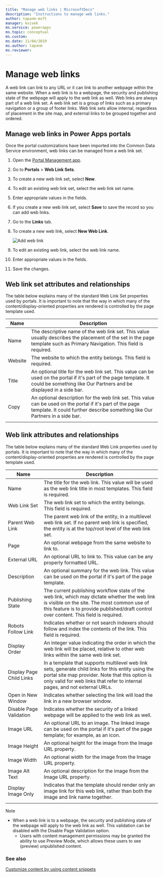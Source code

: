 ```yaml
---
title: "Manage web links | MicrosoftDocs"
description: "Instructions to manage web links."
author: tapanm-msft
manager: kvivek
ms.service: powerapps
ms.topic: conceptual
ms.custom: 
ms.date: 11/04/2019
ms.author: tapanm
ms.reviewer:
---
```


# Manage web links

A web link can link to any URL or it can link to another webpage within the same website. When a web link is to a webpage, the security and publishing state of the webpage will apply to the web link as well. Web links are always part of a web link set. A web link set is a group of links such as a primary navigation or a group of footer links. Web link sets allow internal, regardless of placement in the site map, and external links to be grouped together and ordered.

## Manage web links in Power Apps portals

Once the portal customizations have been imported into the Common Data Service environment, web links can be managed from a web link set.

1. Open the [Portal Management app](configure-portal.md).

2. Go to **Portals** > **Web Link Sets**.

3. To create a new web link set, select **New**.

4. To edit an existing web link set, select the web link set name.

5. Enter appropriate values in the fields.

6. If you create a new web link set, select **Save** to save the record so you can add web links.

7. Go to the **Links** tab.

8. To create a new web link, select **New Web Link**.

    ![Add web link](../media/add-web-link.png "add web link")

9. To edit an existing web link, select the web link name.

9. Enter appropriate values in the fields.

6. Save the changes.

## Web link set attributes and relationships

The table below explains many of the standard Web Link Set properties used by portals. It is important to note that the way in which many of the content/display-oriented properties are rendered is controlled by the page template used.

| Name    | Description                                                                                                                                                                                  |
|---------|----------------------------------------------------------------------------------------------------------------------------------------------------------------------------------------------|
| Name    | The descriptive name of the web link set. This value usually describes the placement of the set in the page template such as Primary Navigation. This field is required.                   |
| Website | The website to which the entity belongs. This field is required.                                                                                                                             |
| Title   | An optional title for the web link set. This value can be used on the portal if it's part of the page template. It could be something like Our Partners and be displayed in a side bar.    |
| Copy    | An optional description for the web link set. This value can be used on the portal if it's part of the page template. It could further describe something like Our Partners in a side bar. |
||

## Web link attributes and relationships

The table below explains many of the standard Web Link properties used by portals. It is important to note that the way in which many of the content/display-oriented properties are rendered is controlled by the page template used.


|           Name           |                                                                                                               Description                                                                                                               |
|--------------------------|-----------------------------------------------------------------------------------------------------------------------------------------------------------------------------------------------------------------------------------------|
|           Name           |                                                          The title for the web link. This value will be used as the web link title in most templates. This field is required.                                                           |
|       Web Link Set       |                                                                                  The web link set to which the entity belongs. This field is required.                                                                                  |
|     Parent Web Link      |                                      The parent web link of the entity, in a multilevel web link set. If no parent web link is specified, the entity is at the top/root level of the web link set.                                      |
|           Page           |                                                                                          An optional webpage from the same website to link to.                                                                                          |
|        External URL      |                                                                                An optional URL to link to. This value can be any properly formatted URL.                                                                                |
|       Description        |                                                              An optional summary for the web link. This value can be used on the portal if it's part of the page template.                                                              |
|     Publishing State     | The current publishing workflow state of the web link, which may dictate whether the web link is visible on the site. The most common use of this feature is to provide published/draft control over content. This field is required. |
|    Robots Follow Link    |                                                           Indicates whether or not search indexers should follow and index the contents of the link. This field is required.                                                            |
|      Display Order       |                                                  An integer value indicating the order in which the web link will be placed, relative to other web links within the same web link set.                                                  |
| Display Page Child Links |  In a template that supports multilevel web link sets, generate child links for this entity using the portal site map provider. Note that this option is only valid for web links that refer to internal pages, and not external URLs.  |
|    Open in New Window    |                                                                            Indicates whether selecting the link will load the link in a new browser window.                                                                             |
| Disable Page Validation  |                                                                       Indicates whether the security of a linked webpage will be applied to the web link as well.                                                                       |
|        Image URL         |                                                   An optional URL to an image. The linked image can be used on the portal if it's part of the page template; for example, as an icon.                                                   |
|       Image Height       |                                                                                      An optional height for the image from the Image URL property.                                                                                      |
|       Image Width        |                                                                                      An optional width for the image from the Image URL property.                                                                                       |
|      Image Alt Text      |                                                                                   An optional description for the image from the Image URL property.                                                                                    |
|    Display Image Only    |                                                   Indicates that the template should render only an image link for this web link, rather than both the image and link name together.                                                    |
|                          |                                                                                                                                                                                                                                         |

> [!Note]
> - When a web link is to a webpage, the security and publishing state of the webpage will apply to the web link as well. This validation can be disabled with the Disable Page Validation option. 
>   - Users with content management permissions may be granted the ability to use Preview Mode, which allows these users to see (preview) unpublished content.

### See also

[Customize content by using content snippets](customize-content-snippets.md)
